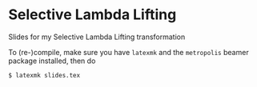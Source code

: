 # Selective Lambda Lifting

Slides for my Selective Lambda Lifting transformation

To (re-)compile, make sure you have `latexmk` and the `metropolis` beamer package installed, then do

```
$ latexmk slides.tex
```
